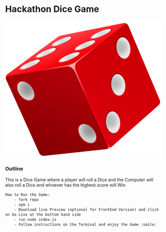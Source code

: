 # Hackathon Dice Game


![Dice image](assets/Dice_Red.png)
### Outline
 <p> This is a Dice Game where  a player will roll a Dice and the Computer will also roll a Dice and whoever has the highest score will Win</p>


~~~
How to Run the Game:
    - fork repo
    - npm i 
    - Download live Preview (optional for FrontEnd Version) and click on Go Live at the bottom hand side
    - run node index.js
    - Follow instructions on the Terminal and enjoy the Game :smile: